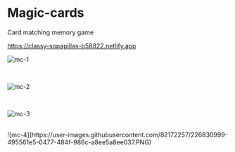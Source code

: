 # Magic-cards
Card matching memory game 

https://classy-sopapillas-b58822.netlify.app



![mc-1](https://user-images.githubusercontent.com/82172257/226830904-3ab6d68a-533f-4d32-b8d6-a71ec9303654.PNG)

<br/>

![mc-2](https://user-images.githubusercontent.com/82172257/226830925-acd458d5-b9e5-4158-a20e-d435d6b472a2.PNG)


<br/>

![mc-3](https://user-images.githubusercontent.com/82172257/226830960-78fd5709-3c83-4480-b081-e91e05ca6335.PNG)

<br/>
![mc-4](https://user-images.githubusercontent.com/82172257/226830999-495561e5-0477-484f-986c-a8ee5a8ee037.PNG)
